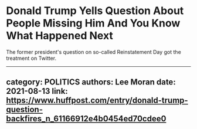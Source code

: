 # Donald Trump Yells Question About People Missing Him And You Know What Happened Next

The former president's question on so-called Reinstatement Day got the treatment on Twitter.

---
category: POLITICS
authors: Lee Moran
date: 2021-08-13
link: https://www.huffpost.com/entry/donald-trump-question-backfires_n_61166912e4b0454ed70cdee0
---
